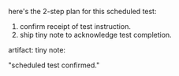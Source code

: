 here's the 2-step plan for this scheduled test:

1. confirm receipt of test instruction.
2. ship tiny note to acknowledge test completion.

artifact: 
tiny note:

"scheduled test confirmed."